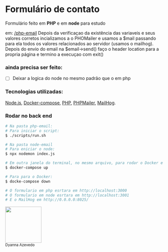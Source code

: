 # Formulário de contato

Formulário feito em **PHP** e em **node** para estudo

em:
[/php-email](#php-email)
Depois da verificaçao da existência das variaveis e seus valores corretos incializamos a o PHOMailer e usamos a $mail passando para ela todos os valores relacionados ao servidor (usamos o mailhog). Depois do envio do email na $email->send() faço o header location para a propria página e termino a execuçao com exit()

### ainda precisa ser feito:

- [ ] Deixar a logica do node no mesmo padrão que o em php

### Tecnologias utilizadas:

[Node.js](https://nodejs.org/en/),
[Docker-compose](https://docs.docker.com/compose/install/),
[PHP](https://www.php.net/manual/pt_BR/install),
[PHPMailer](https://github.com/PHPMailer/PHPMailer),
[MailHog](https://github.com/mailhog/MailHog).

### Rodar no back end

```bash
# Na pasta php-email:
# Para iniciar o script:
$ ./scripts/run.sh

# Na pasta node-email
# Para eniciar o node:
$ npx nodemon index.js

# Em outra janela do terminal, no mesmo arquivo, para rodar o Docker e iniciar o Mailhog
$ docker-compose up

# Para para o Docker:
$ docke-compose down

# O formulario em php esrtara em http://localhost:3000
# O formulario em node esrtara em http://localhost:3001
# E o MailHog em http://0.0.0.0:8025/

```

<img src="https://avatars.githubusercontent.com/dyvaz" width=115><br> <sub>Dyanna Azevedo</sub>
